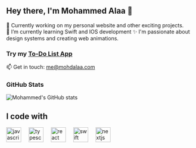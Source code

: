 ## Hey there, I'm Mohammed Alaa 👋

🔭 Currently working on my personal website and other exciting projects.  
🌱 I’m currently learning Swift and IOS development
✨ I'm passionate about design systems and creating web animations.

### Try my [To-Do List App](https://todo-app-mohdalaa.vercel.app)

📫 Get in touch: [me@mohdalaa.com](mailto:me@mohdalaa.com)


### GitHub Stats
![Mohammed's GitHub stats](https://github-readme-stats.vercel.app/api?username=m7md1alaa&hide=contribs,prs)

 <h2 align="left">I code with</h2>   <div align="left">   <img src="https://cdn.jsdelivr.net/gh/devicons/devicon/icons/javascript/javascript-original.svg" height="40" alt="javascript logo"  />   <img width="12" />   <img src="https://cdn.jsdelivr.net/gh/devicons/devicon/icons/typescript/typescript-original.svg" height="40" alt="typescript logo"  />   <img width="12" />   <img src="https://cdn.jsdelivr.net/gh/devicons/devicon/icons/react/react-original.svg" height="40" alt="react logo"  />   <img width="12" />   <img src="https://cdn.jsdelivr.net/gh/devicons/devicon/icons/swift/swift-original.svg" height="40" alt="swift logo"  />   <img width="12" />   <img src="https://cdn.jsdelivr.net/gh/devicons/devicon/icons/nextjs/nextjs-original.svg" height="40" alt="nextjs logo"  /> </div> 
